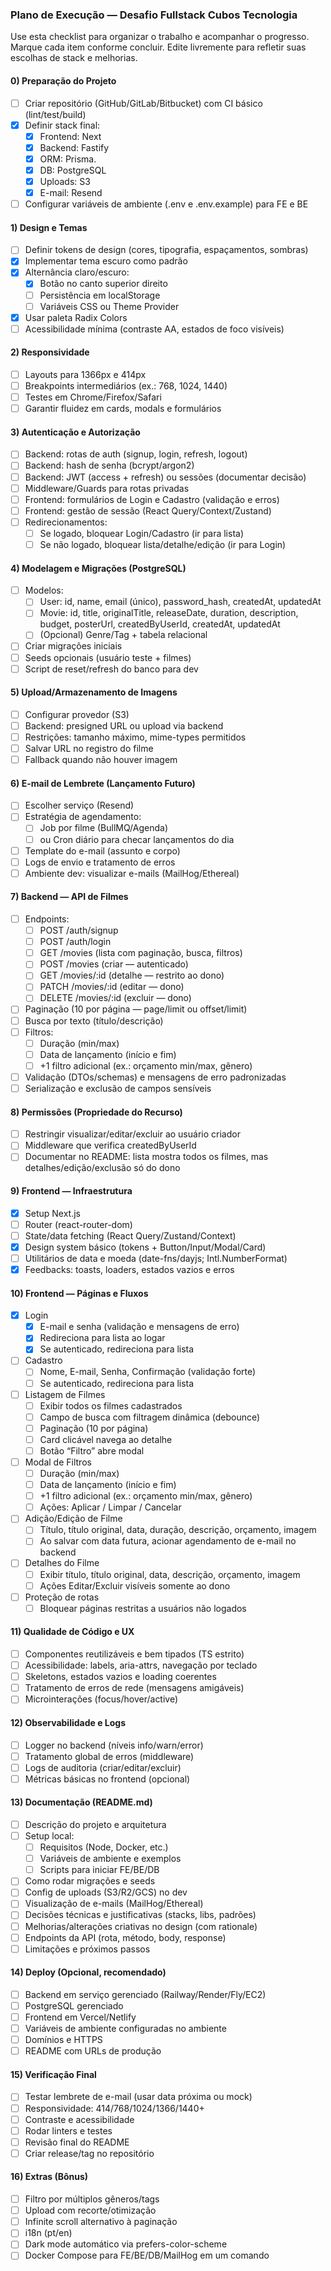 ### Plano de Execução — Desafio Fullstack Cubos Tecnologia

Use esta checklist para organizar o trabalho e acompanhar o progresso. Marque cada item conforme concluir. Edite livremente para refletir suas escolhas de stack e melhorias.

#### 0) Preparação do Projeto

- [ ] Criar repositório (GitHub/GitLab/Bitbucket) com CI básico (lint/test/build)
- [x] Definir stack final:
  - [x] Frontend: Next
  - [x] Backend: Fastify
  - [x] ORM: Prisma.
  - [x] DB: PostgreSQL
  - [x] Uploads: S3
  - [x] E-mail: Resend
- [ ] Configurar variáveis de ambiente (.env e .env.example) para FE e BE

#### 1) Design e Temas

- [ ] Definir tokens de design (cores, tipografia, espaçamentos, sombras)
- [x] Implementar tema escuro como padrão
- [x] Alternância claro/escuro:
  - [x] Botão no canto superior direito
  - [ ] Persistência em localStorage
  - [ ] Variáveis CSS ou Theme Provider
- [x] Usar paleta Radix Colors
- [ ] Acessibilidade mínima (contraste AA, estados de foco visíveis)

#### 2) Responsividade

- [ ] Layouts para 1366px e 414px
- [ ] Breakpoints intermediários (ex.: 768, 1024, 1440)
- [ ] Testes em Chrome/Firefox/Safari
- [ ] Garantir fluidez em cards, modals e formulários

#### 3) Autenticação e Autorização

- [ ] Backend: rotas de auth (signup, login, refresh, logout)
- [ ] Backend: hash de senha (bcrypt/argon2)
- [ ] Backend: JWT (access + refresh) ou sessões (documentar decisão)
- [ ] Middleware/Guards para rotas privadas
- [ ] Frontend: formulários de Login e Cadastro (validação e erros)
- [ ] Frontend: gestão de sessão (React Query/Context/Zustand)
- [ ] Redirecionamentos:
  - [ ] Se logado, bloquear Login/Cadastro (ir para lista)
  - [ ] Se não logado, bloquear lista/detalhe/edição (ir para Login)

#### 4) Modelagem e Migrações (PostgreSQL)

- [ ] Modelos:
  - [ ] User: id, name, email (único), password_hash, createdAt, updatedAt
  - [ ] Movie: id, title, originalTitle, releaseDate, duration, description, budget, posterUrl, createdByUserId, createdAt, updatedAt
  - [ ] (Opcional) Genre/Tag + tabela relacional
- [ ] Criar migrações iniciais
- [ ] Seeds opcionais (usuário teste + filmes)
- [ ] Script de reset/refresh do banco para dev

#### 5) Upload/Armazenamento de Imagens

- [ ] Configurar provedor (S3)
- [ ] Backend: presigned URL ou upload via backend
- [ ] Restrições: tamanho máximo, mime-types permitidos
- [ ] Salvar URL no registro do filme
- [ ] Fallback quando não houver imagem

#### 6) E-mail de Lembrete (Lançamento Futuro)

- [ ] Escolher serviço (Resend)
- [ ] Estratégia de agendamento:
  - [ ] Job por filme (BullMQ/Agenda)
  - [ ] ou Cron diário para checar lançamentos do dia
- [ ] Template do e-mail (assunto e corpo)
- [ ] Logs de envio e tratamento de erros
- [ ] Ambiente dev: visualizar e-mails (MailHog/Ethereal)

#### 7) Backend — API de Filmes

- [ ] Endpoints:
  - [ ] POST /auth/signup
  - [ ] POST /auth/login
  - [ ] GET /movies (lista com paginação, busca, filtros)
  - [ ] POST /movies (criar — autenticado)
  - [ ] GET /movies/:id (detalhe — restrito ao dono)
  - [ ] PATCH /movies/:id (editar — dono)
  - [ ] DELETE /movies/:id (excluir — dono)
- [ ] Paginação (10 por página — page/limit ou offset/limit)
- [ ] Busca por texto (título/descrição)
- [ ] Filtros:
  - [ ] Duração (min/max)
  - [ ] Data de lançamento (início e fim)
  - [ ] +1 filtro adicional (ex.: orçamento min/max, gênero)
- [ ] Validação (DTOs/schemas) e mensagens de erro padronizadas
- [ ] Serialização e exclusão de campos sensíveis

#### 8) Permissões (Propriedade do Recurso)

- [ ] Restringir visualizar/editar/excluir ao usuário criador
- [ ] Middleware que verifica createdByUserId
- [ ] Documentar no README: lista mostra todos os filmes, mas detalhes/edição/exclusão só do dono

#### 9) Frontend — Infraestrutura

- [x] Setup Next.js
- [ ] Router (react-router-dom)
- [ ] State/data fetching (React Query/Zustand/Context)
- [x] Design system básico (tokens + Button/Input/Modal/Card)
- [ ] Utilitários de data e moeda (date-fns/dayjs; Intl.NumberFormat)
- [x] Feedbacks: toasts, loaders, estados vazios e erros

#### 10) Frontend — Páginas e Fluxos

- [x] Login
  - [x] E-mail e senha (validação e mensagens de erro)
  - [x] Redireciona para lista ao logar
  - [x] Se autenticado, redireciona para lista
- [ ] Cadastro
  - [ ] Nome, E-mail, Senha, Confirmação (validação forte)
  - [ ] Se autenticado, redireciona para lista
- [ ] Listagem de Filmes
  - [ ] Exibir todos os filmes cadastrados
  - [ ] Campo de busca com filtragem dinâmica (debounce)
  - [ ] Paginação (10 por página)
  - [ ] Card clicável navega ao detalhe
  - [ ] Botão “Filtro” abre modal
- [ ] Modal de Filtros
  - [ ] Duração (min/max)
  - [ ] Data de lançamento (início e fim)
  - [ ] +1 filtro adicional (ex.: orçamento min/max, gênero)
  - [ ] Ações: Aplicar / Limpar / Cancelar
- [ ] Adição/Edição de Filme
  - [ ] Título, título original, data, duração, descrição, orçamento, imagem
  - [ ] Ao salvar com data futura, acionar agendamento de e-mail no backend
- [ ] Detalhes do Filme
  - [ ] Exibir título, título original, data, descrição, orçamento, imagem
  - [ ] Ações Editar/Excluir visíveis somente ao dono
- [ ] Proteção de rotas
  - [ ] Bloquear páginas restritas a usuários não logados

#### 11) Qualidade de Código e UX

- [ ] Componentes reutilizáveis e bem tipados (TS estrito)
- [ ] Acessibilidade: labels, aria-attrs, navegação por teclado
- [ ] Skeletons, estados vazios e loading coerentes
- [ ] Tratamento de erros de rede (mensagens amigáveis)
- [ ] Microinterações (focus/hover/active)

#### 12) Observabilidade e Logs

- [ ] Logger no backend (níveis info/warn/error)
- [ ] Tratamento global de erros (middleware)
- [ ] Logs de auditoria (criar/editar/excluir)
- [ ] Métricas básicas no frontend (opcional)

#### 13) Documentação (README.md)

- [ ] Descrição do projeto e arquitetura
- [ ] Setup local:
  - [ ] Requisitos (Node, Docker, etc.)
  - [ ] Variáveis de ambiente e exemplos
  - [ ] Scripts para iniciar FE/BE/DB
- [ ] Como rodar migrações e seeds
- [ ] Config de uploads (S3/R2/GCS) no dev
- [ ] Visualização de e-mails (MailHog/Ethereal)
- [ ] Decisões técnicas e justificativas (stacks, libs, padrões)
- [ ] Melhorias/alterações criativas no design (com rationale)
- [ ] Endpoints da API (rota, método, body, response)
- [ ] Limitações e próximos passos

#### 14) Deploy (Opcional, recomendado)

- [ ] Backend em serviço gerenciado (Railway/Render/Fly/EC2)
- [ ] PostgreSQL gerenciado
- [ ] Frontend em Vercel/Netlify
- [ ] Variáveis de ambiente configuradas no ambiente
- [ ] Domínios e HTTPS
- [ ] README com URLs de produção

#### 15) Verificação Final

- [ ] Testar lembrete de e-mail (usar data próxima ou mock)
- [ ] Responsividade: 414/768/1024/1366/1440+
- [ ] Contraste e acessibilidade
- [ ] Rodar linters e testes
- [ ] Revisão final do README
- [ ] Criar release/tag no repositório

#### 16) Extras (Bônus)

- [ ] Filtro por múltiplos gêneros/tags
- [ ] Upload com recorte/otimização
- [ ] Infinite scroll alternativo à paginação
- [ ] i18n (pt/en)
- [ ] Dark mode automático via prefers-color-scheme
- [ ] Docker Compose para FE/BE/DB/MailHog em um comando
